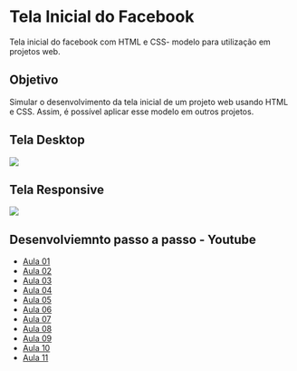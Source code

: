 # Tela Inicial do Facebook
Tela inicial do facebook com HTML e CSS- modelo para utilização em projetos web.
<h2>Objetivo</h2>
<p>Simular o desenvolvimento da tela inicial de um projeto web usando HTML e CSS. Assim, é possível aplicar esse modelo em outros projetos.</p>
<h2>Tela Desktop</h2>
<image src="https://github.com/DalmoMendes/tela-inicial-facebook/blob/master/image/front-end-desktop.jpg">
<h2 style="align:center">Tela Responsive</h2>
<image src="https://github.com/DalmoMendes/tela-inicial-facebook/blob/master/image/front-end-responsive.jpg">
<h2>Desenvolviemnto passo a passo - Youtube</h2>
<ul>
<li><a href="">Aula 01</li>
<li><a href="">Aula 02</li>
<li><a href="">Aula 03</li>
<li><a href="">Aula 04</li>
<li><a href="">Aula 05</li>
<li><a href="">Aula 06</li>
<li><a href="">Aula 07</li>
<li><a href="">Aula 08</li>
<li><a href="">Aula 09</li>
<li><a href="">Aula 10</li>
<li><a href="">Aula 11</li>
</ul>
